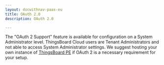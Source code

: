 ```yaml
---
layout: docwithnav-paas-eu
title: OAuth 2.0
description: OAuth 2.0

---
```


The "OAuth 2 Support" feature is available for configuration on a System Administrator level. 
ThingsBoard Cloud users are Tenant Administrators and not able to access System Administrator settings.
We suggest hosting your own instance of [ThingsBoard PE](/docs/user-guide/install/pe/installation-options/) if OAuth 2 is a necessary requirement for your setup.
